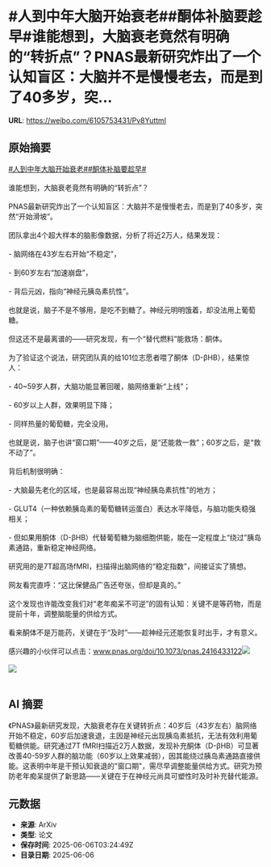# #人到中年大脑开始衰老##酮体补脑要趁早#谁能想到，大脑衰老竟然有明确的“转折点”？PNAS最新研究炸出了一个认知盲区：大脑并不是慢慢老去，而是到了40多岁，突...

**URL**: https://weibo.com/6105753431/Pv8Yuttml

## 原始摘要

<a href="https://m.weibo.cn/search?containerid=231522type%3D1%26t%3D10%26q%3D%23%E4%BA%BA%E5%88%B0%E4%B8%AD%E5%B9%B4%E5%A4%A7%E8%84%91%E5%BC%80%E5%A7%8B%E8%A1%B0%E8%80%81%23&amp;extparam=%23%E4%BA%BA%E5%88%B0%E4%B8%AD%E5%B9%B4%E5%A4%A7%E8%84%91%E5%BC%80%E5%A7%8B%E8%A1%B0%E8%80%81%23" data-hide=""><span class="surl-text">#人到中年大脑开始衰老#</span></a><a href="https://m.weibo.cn/search?containerid=231522type%3D1%26t%3D10%26q%3D%23%E9%85%AE%E4%BD%93%E8%A1%A5%E8%84%91%E8%A6%81%E8%B6%81%E6%97%A9%23&amp;extparam=%23%E9%85%AE%E4%BD%93%E8%A1%A5%E8%84%91%E8%A6%81%E8%B6%81%E6%97%A9%23" data-hide=""><span class="surl-text">#酮体补脑要趁早#</span></a><br><br>谁能想到，大脑衰老竟然有明确的“转折点”？<br><br>PNAS最新研究炸出了一个认知盲区：大脑并不是慢慢老去，而是到了40多岁，突然“开始滑坡”。<br><br>团队拿出4个超大样本的脑影像数据，分析了将近2万人，结果发现：<br><br>- 脑网络在43岁左右开始“不稳定”，<br><br>- 到60岁左右“加速崩盘”，<br><br>- 背后元凶，指向“神经元胰岛素抗性”。<br><br>也就是说，脑子不是不够用，是吃不到糖了。神经元明明饿着，却没法用上葡萄糖。<br><br>但这还不是最离谱的——研究发现，有一个“替代燃料”能救场：酮体。<br><br>为了验证这个说法，研究团队真的给101位志愿者喂了酮体（D-βHB），结果惊人：<br><br>- 40~59岁人群，大脑功能显著回暖，脑网络重新“上线”；<br><br>- 60岁以上人群，效果明显下降；<br><br>- 同样热量的葡萄糖，完全没用。<br><br>也就是说，脑子也讲“窗口期”——40岁之后，是“还能救一救”；60岁之后，是“救不动了”。<br><br>背后机制很明确：<br><br>- 大脑最先老化的区域，也是最容易出现“神经胰岛素抗性”的地方；<br><br>- GLUT4（一种依赖胰岛素的葡萄糖转运蛋白）表达水平降低，与脑功能失稳强相关；<br><br>- 但如果用酮体（D-βHB）代替葡萄糖为脑细胞供能，能在一定程度上“绕过”胰岛素通路，重新稳定神经网络。<br><br>研究用的是7T超高场fMRI，扫描得出脑网络的“稳定指数”，间接证实了猜想。<br><br>网友看完直呼：“这比保健品广告还夸张，但却是真的。”  <br><br>这个发现也许能改变我们对“老年痴呆不可逆”的固有认知：关键不是等药物，而是提前十年，调整脑能量的供给方式。<br><br>看来酮体不是万能药，关键在于“及时”——趁神经元还能恢复时出手，才有意义。<br><br>感兴趣的小伙伴可以点击：www.pnas.org/doi/10.1073/pnas.2416433122<img style="" src="https://tvax1.sinaimg.cn/large/006Fd7o3gy1i24ku97m3xj318810vkd6.jpg" referrerpolicy="no-referrer"><br><br><img style="" src="https://tvax3.sinaimg.cn/large/006Fd7o3gy1i24kua5pbsj30zk0ta4f2.jpg" referrerpolicy="no-referrer"><br><br>

## AI 摘要

《PNAS》最新研究发现，大脑衰老存在关键转折点：40岁后（43岁左右）脑网络开始不稳定，60岁后加速衰退，主因是神经元出现胰岛素抵抗，无法有效利用葡萄糖供能。研究通过7T fMRI扫描近2万人数据，发现补充酮体（D-βHB）可显著改善40-59岁人群的脑功能（60岁以上效果减弱），因其能绕过胰岛素通路直接供能。这表明中年是干预认知衰退的"窗口期"，需尽早调整能量供给方式。研究为预防老年痴呆提供了新思路——关键在于在神经元尚具可塑性时及时补充替代能源。

## 元数据

- **来源**: ArXiv
- **类型**: 论文
- **保存时间**: 2025-06-06T03:24:49Z
- **目录日期**: 2025-06-06
